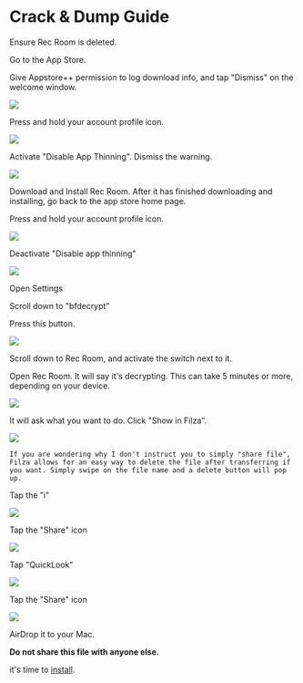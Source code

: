 # Crack & Dump Guide

Ensure Rec Room is deleted.

Go to the App Store.

Give Appstore++ permission to log download info, and tap "Dismiss" on the welcome window. 


![](assets/d0.png)

Press and hold your account profile icon.

![](assets/d1.png)

Activate "Disable App Thinning". Dismiss the warning.


![](assets/d2.png)

Download and Install Rec Room. After it has finished downloading and installing, go back to the app store home page. 

Press and hold your account profile icon.

![](assets/d3.png)

Deactivate "Disable app thinning"

![](assets/d4.png)

Open Settings

Scroll down to "bfdecrypt"

Press this button.

![](assets/d5.png)

Scroll down to Rec Room, and activate the switch next to it.

Open Rec Room. It will say it's decrypting. This can take 5 minutes or more, depending on your device. 

![](assets/d6.png)

It will ask what you want to do. Click "Show in Filza".

![](assets/d7.png)

    If you are wondering why I don't instruct you to simply "share file", Filza allows for an easy way to delete the file after transferring if you want. Simply swipe on the file name and a delete button will pop up.

Tap the "i" 


![](assets/d8.png)

Tap the "Share" icon

![](assets/d9.png)

Tap "QuickLook"

![](assets/d10.png)

Tap the "Share" icon

![](assets/d11.png)

AirDrop it to your Mac.

**Do not share this file with anyone else.**

it's time to [install](install.md). 